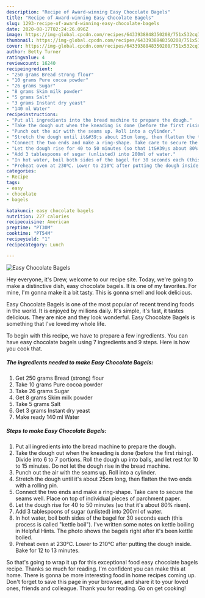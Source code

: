 ```yaml
---
description: "Recipe of Award-winning Easy Chocolate Bagels"
title: "Recipe of Award-winning Easy Chocolate Bagels"
slug: 1293-recipe-of-award-winning-easy-chocolate-bagels
date: 2020-08-17T02:24:26.096Z
image: https://img-global.cpcdn.com/recipes/6433938848350208/751x532cq70/easy-chocolate-bagels-recipe-main-photo.jpg
thumbnail: https://img-global.cpcdn.com/recipes/6433938848350208/751x532cq70/easy-chocolate-bagels-recipe-main-photo.jpg
cover: https://img-global.cpcdn.com/recipes/6433938848350208/751x532cq70/easy-chocolate-bagels-recipe-main-photo.jpg
author: Betty Turner
ratingvalue: 4
reviewcount: 16240
recipeingredient:
- "250 grams Bread strong flour"
- "10 grams Pure cocoa powder"
- "26 grams Sugar"
- "8 grams Skim milk powder"
- "5 grams Salt"
- "3 grams Instant dry yeast"
- "140 ml Water"
recipeinstructions:
- "Put all ingredients into the bread machine to prepare the dough."
- "Take the dough out when the kneading is done (before the first rising). Divide into 6 to 7 portions. Roll the dough up into balls, and let rest for 10 to 15 minutes. Do not let the dough rise in the bread machine."
- "Punch out the air with the seams up. Roll into a cylinder."
- "Stretch the dough until it&#39;s about 25cm long, then flatten the two ends with a rolling pin."
- "Connect the two ends and make a ring-shape. Take care to secure the seams well. Place on top of individual pieces of parchment paper."
- "Let the dough rise for 40 to 50 minutes (so that it&#39;s about 80% risen)."
- "Add 3 tablespoons of sugar (unlisted) into 200ml of water."
- "In hot water, boil both sides of the bagel for 30 seconds each (this process is called &#34;kettle boil&#34;). I&#39;ve written some notes on kettle boiling in Helpful Hints. The photo shows the bagels right after it&#39;s been kettle boiled."
- "Preheat oven at 230℃. Lower to 210℃ after putting the dough inside. Bake for 12 to 13 minutes."
categories:
- Recipe
tags:
- easy
- chocolate
- bagels

katakunci: easy chocolate bagels 
nutrition: 227 calories
recipecuisine: American
preptime: "PT30M"
cooktime: "PT54M"
recipeyield: "1"
recipecategory: Lunch

---
```



![Easy Chocolate Bagels](https://img-global.cpcdn.com/recipes/6433938848350208/751x532cq70/easy-chocolate-bagels-recipe-main-photo.jpg)

Hey everyone, it's Drew, welcome to our recipe site. Today, we're going to make a distinctive dish, easy chocolate bagels. It is one of my favorites. For mine, I'm gonna make it a bit tasty. This is gonna smell and look delicious.



Easy Chocolate Bagels is one of the most popular of recent trending foods in the world. It is enjoyed by millions daily. It's simple, it's fast, it tastes delicious. They are nice and they look wonderful. Easy Chocolate Bagels is something that I've loved my whole life.


To begin with this recipe, we have to prepare a few ingredients. You can have easy chocolate bagels using 7 ingredients and 9 steps. Here is how you cook that.

<!--inarticleads1-->

##### The ingredients needed to make Easy Chocolate Bagels:

1. Get 250 grams Bread (strong) flour
1. Take 10 grams Pure cocoa powder
1. Take 26 grams Sugar
1. Get 8 grams Skim milk powder
1. Take 5 grams Salt
1. Get 3 grams Instant dry yeast
1. Make ready 140 ml Water




<!--inarticleads2-->

##### Steps to make Easy Chocolate Bagels:

1. Put all ingredients into the bread machine to prepare the dough.
1. Take the dough out when the kneading is done (before the first rising). Divide into 6 to 7 portions. Roll the dough up into balls, and let rest for 10 to 15 minutes. Do not let the dough rise in the bread machine.
1. Punch out the air with the seams up. Roll into a cylinder.
1. Stretch the dough until it&#39;s about 25cm long, then flatten the two ends with a rolling pin.
1. Connect the two ends and make a ring-shape. Take care to secure the seams well. Place on top of individual pieces of parchment paper.
1. Let the dough rise for 40 to 50 minutes (so that it&#39;s about 80% risen).
1. Add 3 tablespoons of sugar (unlisted) into 200ml of water.
1. In hot water, boil both sides of the bagel for 30 seconds each (this process is called &#34;kettle boil&#34;). I&#39;ve written some notes on kettle boiling in Helpful Hints. The photo shows the bagels right after it&#39;s been kettle boiled.
1. Preheat oven at 230℃. Lower to 210℃ after putting the dough inside. Bake for 12 to 13 minutes.




So that's going to wrap it up for this exceptional food easy chocolate bagels recipe. Thanks so much for reading. I'm confident you can make this at home. There is gonna be more interesting food in home recipes coming up. Don't forget to save this page in your browser, and share it to your loved ones, friends and colleague. Thank you for reading. Go on get cooking!
